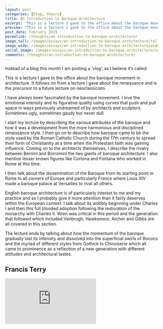 ```yaml
---
layout: post
categories: [blog, theory]
title: An Introduction to Baroque Architecture
excerpt: "This is a lecture I gave to the office about the baroque movement in architecture. It follows on from a lecture I gave about the renaissance and is the precursor to a future lecture on neoclassicism."
preview: "This is a lecture I gave to the office about the baroque movement in architecture. It follows on from a lecture I gave about the renaissance and is the precursor to a future lecture on neoclassicism."
post_date: February 2019
permalink: /thoughts/an-introduction-to-baroque-architecture/
image_tall: /images/essays/an-introduction-to-baroque-architecture/tall.jpg
image_wide: /images/essays/an-introduction-to-baroque-architecture/wide.jpg
social_image: /images/essays/an-introduction-to-baroque-architecture/social.jpg
comments: /thoughts/an-introduction-to-baroque-architecture/
---
```


<p>
	Instead of a blog this month I am posting a ‘vlog’, as I believe it’s called.
</p><p>
	This is a lecture I gave to the office about the baroque movement in architecture. It follows on from a lecture I gave about the renaissance and is the precursor to a future lecture on neoclassicism.
</p><p>
	I have always been fascinated by the baroque movement. I love the emotional intensity and its figurative quality using curves that push and pull space in ways previously undreamed of by architects and sculptors. Sometimes ugly, sometimes gaudy but never dull. 
</p><p>
	I start my lecture by describing the various attributes of the baroque and how it was a development from the more harmonious and disciplined renaissance style. I then go on to describe how baroque came to be the style used by the Roman Catholic Church during the 17th century to spread their form of Christianity at a time when the Protestant faith was gaining influence. Coming on to the architects themselves, I describe the rivalry between Bernini and Borromini the two giants of baroque architecture. I also mention lesser known figures like Cortona and Fontana who worked in Rome at this time.
</p><p>
	I then talk about the dissemination of the Baroque from its starting point in Rome to all corners of Europe and particularly France where Louis XIV made a baroque palace at Versailles to rival all others.
</p><p>
	English baroque architecture is of particularly interest to me and my practice and so I probably give it more attention than it fairly deserves within the European context. I talk about its wobbly beginning under Charles I and then this full blooded adoption following the restoration of the monarchy with Charles II. Wren was critical in this period and the generation that followed which included Vanbrugh, Hawksmoor, Archer and Gibbs are all covered in this section.
</p><p>
	The lecture ends by talking about how the momentum of the baroque gradually lost its intensity and dissolved into the superficial swirls of Rococo and the myriad of different styles from Gothick to Chinoiserie which all came to prominence as a reflection of a new generation with different attitudes and architectural tastes.
</p>

<h2>
	Francis Terry
</h2>

<div class="videoWrapper">
	<iframe src="https://www.youtube.com/embed/DLuUuJahflE" frameborder="0" allow="autoplay; encrypted-media" allowfullscreen></iframe>
</div>
